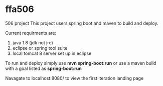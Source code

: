# ffa506
506 project
This project users spring boot and maven to build and deploy. 

Current requirments are:
  1. java 1.8 (jdk not jre)
  2. eclipse or spring tool suite
  3. local tomcat 8 server set up in eclipse

To run and deploy simply use <b>mvn spring-boot:run</b> or use a maven build with a goal listed as <b>spring-boot:run</b>

Navagate to localhost:8080/ to view the first iteration landing page
